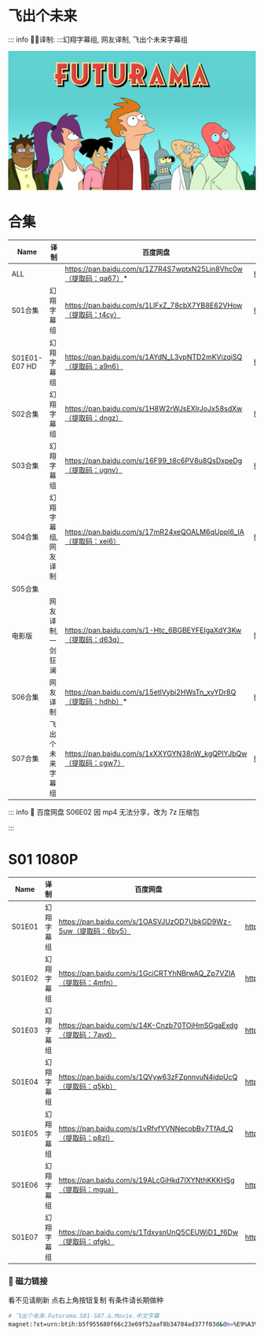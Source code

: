 # 飞出个未来

::: info
✍🏻译制: 
:::幻翔字幕组, 网友译制, 飞出个未来字幕组

![p9932851_b_h8_ab.jpg](p9932851_b_h8_ab.jpg)

# 合集

| Name | 译制 | 百度网盘 | 阿里云盘 | MDpan |
| --- | --- | --- | --- | --- |
| ALL |  | https://pan.baidu.com/s/1Z7R4S7wptxN25Lin8Vhc0w（提取码：qa67）* | https://www.aliyundrive.com/s/koZc3c6EZYy | https://mdpan.tk/%E9%A3%9E%E5%87%BA%E4%B8%AA%E6%9C%AA%E6%9D%A5 |
| S01合集 | 幻翔字幕组 | https://pan.baidu.com/s/1LlFxZ_78cbX7YB8E62VHow（提取码：t4cy） | https://www.aliyundrive.com/s/4Uoh8BmSuiF |  |
| S01E01-E07 HD | 幻翔字幕组 | https://pan.baidu.com/s/1AYdN_L3vpNTD2mKVizqiSQ（提取码：a9n6） | https://www.aliyundrive.com/s/CXNTqnmFSHv |  |
| S02合集 | 幻翔字幕组 | https://pan.baidu.com/s/1H8W2rWJsEXIrJoJx58sdXw（提取码：dngz） | https://www.aliyundrive.com/s/itNWHAGuCtE |  |
| S03合集 | 幻翔字幕组 | https://pan.baidu.com/s/16F99_t8c6PV8u8QsDxpeDg（提取码：ugnv） | https://www.aliyundrive.com/s/v5tpqMHkfzn |  |
| S04合集 | 幻翔字幕组,网友译制 | https://pan.baidu.com/s/17mR24xeQOALM6qUppl6_IA（提取码：xei6） | https://www.aliyundrive.com/s/Kb5besQ7GjV |  |
| S05合集
电影版 | 网友译制,一剑狂澜 | https://pan.baidu.com/s/1-Htc_6BGBEYFEIgaXdY3Kw（提取码：d63q） | https://www.aliyundrive.com/s/eVHQJGL6xzE |  |
| S06合集 | 网友译制 | https://pan.baidu.com/s/15etlVybi2HWsTn_xyYDr8Q（提取码：hdhb）* | https://www.aliyundrive.com/s/6ztV7xn2283 |  |
| S07合集 | 飞出个未来字幕组 | https://pan.baidu.com/s/1xXXYGYN38nW_kgQPlYJbQw（提取码：cgw7） | https://www.aliyundrive.com/s/yBHMxKkN55G |  |

::: info
🤖 百度网盘 S06E02 因 mp4 无法分享，改为 7z 压缩包

:::

# S01 1080P

| Name | 译制 | 百度网盘 | 阿里云盘 | MDpan |
| --- | --- | --- | --- | --- |
| S01E01 | 幻翔字幕组 | https://pan.baidu.com/s/1OASVJUzOD7UbkGD9Wz-5uw（提取码：6bv5） | https://www.aliyundrive.com/s/pHBv9KLja16 | https://mdpan.tk/%E9%A3%9E%E5%87%BA%E4%B8%AA%E6%9C%AA%E6%9D%A5 |
| S01E02 | 幻翔字幕组 | https://pan.baidu.com/s/1GciCRTYhNBrwAQ_Zp7VZIA（提取码：4mfn） | https://www.aliyundrive.com/s/aD4jgHJpvD8 | https://mdpan.tk/%E9%A3%9E%E5%87%BA%E4%B8%AA%E6%9C%AA%E6%9D%A5 |
| S01E03 | 幻翔字幕组 | https://pan.baidu.com/s/14K-Cnzb70TOjHmSGgaExdg（提取码：7avd） | https://www.aliyundrive.com/s/1MTQ7fqRTBZ | https://mdpan.tk/%E9%A3%9E%E5%87%BA%E4%B8%AA%E6%9C%AA%E6%9D%A5 |
| S01E04 | 幻翔字幕组 | https://pan.baidu.com/s/1QVyw63zFZpnnvuN4jdpUcQ（提取码：q5kb） | https://www.aliyundrive.com/s/qSBLAZozyLF | https://mdpan.tk/%E9%A3%9E%E5%87%BA%E4%B8%AA%E6%9C%AA%E6%9D%A5 |
| S01E05 | 幻翔字幕组 | https://pan.baidu.com/s/1vRfvfYVNNecobBv7TfAd_Q（提取码：p8zl） | https://www.aliyundrive.com/s/6oCGPZ31M3r | https://mdpan.tk/%E9%A3%9E%E5%87%BA%E4%B8%AA%E6%9C%AA%E6%9D%A5 |
| S01E06 | 幻翔字幕组 | https://pan.baidu.com/s/19ALcGiHkd7IXYNthKKKHSg（提取码：mgua） | https://www.aliyundrive.com/s/dSGXWUwvZp4 | https://mdpan.tk/%E9%A3%9E%E5%87%BA%E4%B8%AA%E6%9C%AA%E6%9D%A5 |
| S01E07 | 幻翔字幕组 | https://pan.baidu.com/s/1TdxysnUnQ5CEUWjD1_f6Dw（提取码：qfgk） | https://www.aliyundrive.com/s/eMcmJMpFSyE | https://mdpan.tk/%E9%A3%9E%E5%87%BA%E4%B8%AA%E6%9C%AA%E6%9D%A5 |

### 🧲 磁力链接

看不见请刷新 点右上角按钮复制 有条件请长期做种

```bash
# 飞出个未来.Futurama.S01-S07.&.Movie.中文字幕
magnet:?xt=urn:btih:b5f955680f66c23e69f52aaf8b34704ad377f03d&dn=%E9%A3%9E%E5%87%BA%E4%B8%AA%E6%9C%AA%E6%9D%A5.Futurama.S01-S07.%26.Movie.%E4%B8%AD%E6%96%87%E5%AD%97%E5%B9%95&tr=http%3A%2F%2Falltorrents.net%3A80%2Fbt%2Fannounce.php&tr=http%3A%2F%2Fbluebird-hd.org%2Fannounce.php&tr=http%3A%2F%2Fwww.thetradersden.org%2Fforums%2Ftracker%2Fannounce.php&tr=http%3A%2F%2Ftracker.trancetraffic.com%3A80%2Fannounce.php&tr=http%3A%2F%2Firrenhaus.dyndns.dk%3A80%2Fannounce.php&tr=http%3A%2F%2F1337.abcvg.info%3A80%2Fannounce&tr=http%3A%2F%2Fbt.beatrice-raws.org%3A80%2Fannounce&tr=http%3A%2F%2Fwww.tribalmixes.com%3A80%2Fannounce.php&tr=http%3A%2F%2Fwww.wareztorrent.com%3A80%2Fannounce
```